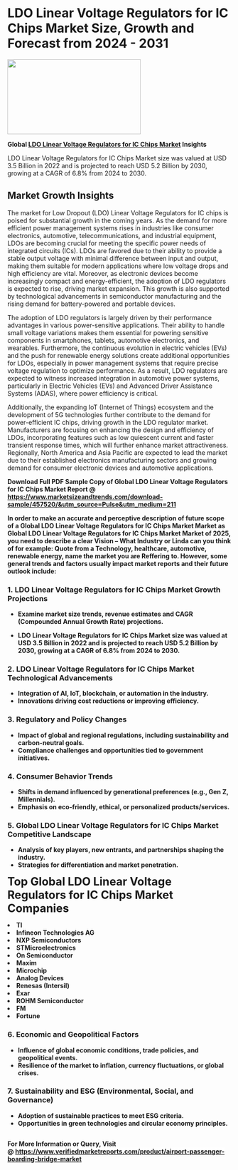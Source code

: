 <H1>LDO Linear Voltage Regulators for IC Chips Market Size, Growth and Forecast from 2024 - 2031</H1><img class="aligncenter size-medium wp-image-584254" src="https://thirdeyenews.in/wp-content/uploads/2024/09/Global-Market-Research-300x168.jpeg" alt="" width="300" height="168" /><p><strong>Global&nbsp;<a href="https://www.marketsizeandtrends.com/download-sample/457520/&amp;utm_source=Pulse&amp;utm_medium=211">LDO Linear Voltage Regulators for IC Chips Market</a> Insights</strong></p><p>LDO Linear Voltage Regulators for IC Chips Market size was valued at USD 3.5 Billion in 2022 and is projected to reach USD 5.2 Billion by 2030, growing at a CAGR of 6.8% from 2024 to 2030.</p><p><h2>Market Growth Insights</h2> <p>The market for Low Dropout (LDO) Linear Voltage Regulators for IC chips is poised for substantial growth in the coming years. As the demand for more efficient power management systems rises in industries like consumer electronics, automotive, telecommunications, and industrial equipment, LDOs are becoming crucial for meeting the specific power needs of integrated circuits (ICs). LDOs are favored due to their ability to provide a stable output voltage with minimal difference between input and output, making them suitable for modern applications where low voltage drops and high efficiency are vital. Moreover, as electronic devices become increasingly compact and energy-efficient, the adoption of LDO regulators is expected to rise, driving market expansion. This growth is also supported by technological advancements in semiconductor manufacturing and the rising demand for battery-powered and portable devices.</p> <p><strong></strong></p> <p>The adoption of LDO regulators is largely driven by their performance advantages in various power-sensitive applications. Their ability to handle small voltage variations makes them essential for powering sensitive components in smartphones, tablets, automotive electronics, and wearables. Furthermore, the continuous evolution in electric vehicles (EVs) and the push for renewable energy solutions create additional opportunities for LDOs, especially in power management systems that require precise voltage regulation to optimize performance. As a result, LDO regulators are expected to witness increased integration in automotive power systems, particularly in Electric Vehicles (EVs) and Advanced Driver Assistance Systems (ADAS), where power efficiency is critical.</p> <p>Additionally, the expanding IoT (Internet of Things) ecosystem and the development of 5G technologies further contribute to the demand for power-efficient IC chips, driving growth in the LDO regulator market. Manufacturers are focusing on enhancing the design and efficiency of LDOs, incorporating features such as low quiescent current and faster transient response times, which will further enhance market attractiveness. Regionally, North America and Asia Pacific are expected to lead the market due to their established electronics manufacturing sectors and growing demand for consumer electronic devices and automotive applications.</p> <p><strong></p><p><span class=""><strong>Download Full PDF Sample Copy of Global LDO Linear Voltage Regulators for IC Chips Market Report</strong> @ <a href="https://www.marketsizeandtrends.com/download-sample/457520/&amp;utm_source=Pulse&amp;utm_medium=211" target="_blank">https://www.marketsizeandtrends.com/download-sample/457520/&amp;utm_source=Pulse&amp;utm_medium=211</a></span></p><p>In order to make an accurate and perceptive description of future scope of a Global&nbsp;LDO Linear Voltage Regulators for IC Chips Market Market as Global&nbsp;LDO Linear Voltage Regulators for IC Chips Market Market of 2025, you need to describe a clear Vision &ndash; What Industry or Linda can you think of for example: Quote from a Technology, healthcare, automotive, renewable energy, name the market you are Reffering to. However, some general trends and factors usually impact market reports and their future outlook include:</p><h3>1.&nbsp;<strong>LDO Linear Voltage Regulators for IC Chips Market Growth Projections</strong></h3><ul><li>Examine market size trends, revenue estimates and CAGR (Compounded Annual Growth Rate) projections.</li><li><p>LDO Linear Voltage Regulators for IC Chips Market size was valued at USD 3.5 Billion in 2022 and is projected to reach USD 5.2 Billion by 2030, growing at a CAGR of 6.8% from 2024 to 2030.</p></li></ul><h3>2.&nbsp;<strong>LDO Linear Voltage Regulators for IC Chips Market Technological Advancements</strong></h3><ul><li>Integration of AI, IoT, blockchain, or automation in the industry.</li><li>Innovations driving cost reductions or improving efficiency.</li></ul><h3>3.&nbsp;<strong>Regulatory and Policy Changes</strong></h3><ul><li>Impact of global and regional regulations, including sustainability and carbon-neutral goals.</li><li>Compliance challenges and opportunities tied to government initiatives.</li></ul><h3>4.&nbsp;<strong>Consumer Behavior Trends</strong></h3><ul><li>Shifts in demand influenced by generational preferences (e.g., Gen Z, Millennials).</li><li>Emphasis on eco-friendly, ethical, or personalized products/services.</li></ul><h3>5.&nbsp;<strong>Global LDO Linear Voltage Regulators for IC Chips Market Competitive Landscape</strong></h3><ul><li>Analysis of key players, new entrants, and partnerships shaping the industry.</li><li>Strategies for differentiation and market penetration.</li></ul><p data-pm-slice="1 1 []"><span style="color: inherit; font-family: inherit; font-size: 25px;">Top Global LDO Linear Voltage Regulators for IC Chips Market Companies</span></p><div class="" data-test-id=""><p><li>TI</li><li> Infineon Technologies AG</li><li> NXP Semiconductors</li><li> STMicroelectronics</li><li> On Semiconductor</li><li> Maxim</li><li> Microchip</li><li> Analog Devices</li><li> Renesas (Intersil)</li><li> Exar</li><li> ROHM Semiconductor</li><li> FM</li><li> Fortune</li></p></div><h3>6.&nbsp;<strong>Economic and Geopolitical Factors</strong></h3><ul><li>Influence of global economic conditions, trade policies, and geopolitical events.</li><li>Resilience of the market to inflation, currency fluctuations, or global crises.</li></ul><h3>7.&nbsp;<strong>Sustainability and ESG (Environmental, Social, and Governance)</strong></h3><ul><li>Adoption of sustainable practices to meet ESG criteria.</li><li>Opportunities in green technologies and circular economy principles.</li></ul><h2><strong style="font-size: 14px;">For More Information or Query, Visit @&nbsp;</strong><a style="background-color: #ffffff; font-size: 14px;" href="https://www.marketsizeandtrends.com/report/ldo-linear-voltage-regulators-for-ic-chips-market/" target="_blank">https://www.verifiedmarketreports.com/product/airport-passenger-boarding-bridge-market</a></h2>
